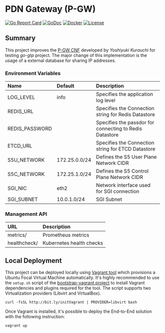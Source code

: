 # PDN Gateway (P-GW)
[![Go Report Card](https://goreportcard.com/badge/github.com/gw-tester/pgw)](https://goreportcard.com/report/github.com/gw-tester/pgw)
[![GoDoc](https://godoc.org/github.com/gw-tester/pgw?status.svg)](https://godoc.org/github.com/gw-tester/pgw)
[![Docker](https://images.microbadger.com/badges/image/gwtester/pgw.svg)](http://microbadger.com/images/gwtester/pgw)
[![License](https://img.shields.io/badge/License-Apache%202.0-blue.svg)](https://opensource.org/licenses/Apache-2.0)

## Summary

This project improves the [P-GW CNF][1] developed by *Yoshiyuki Kurauchi*
for testing _go-gtp_ project. The major change of this implementation
is the usage of a external database for sharing IP addresses.

### Environment Variables

| Name           | Default       | Description                                             |
|:---------------|:--------------|:--------------------------------------------------------|
| LOG_LEVEL      | info          | Specifies the application log level                     |
| REDIS_URL      |               | Specifies the Connection string for Redis Datastore     |
| REDIS_PASSWORD |               | Specifies the passdor for connecting to Redis Datastore |
| ETCD_URL       |               | Specifies the Connection string for ETCD Datastore      |
| S5U_NETWORK    | 172.25.0.0/24 | Defines the S5 User Plane Network CIDR                  |
| S5C_NETWORK    | 172.25.1.0/24 | Defines the S5 Control Plane Network CIDR               |
| SGI_NIC        | eth2          | Network interface used for SGI connection               |
| SGI_SUBNET     | 10.0.1.0/24   | SGI Subnet                                              |

### Management API

| URL          | Description              |
|:-------------|:-------------------------|
| metrics/     | Prometheus metrics       |
| healthcheck/ | Kubernetes health checks |

## Local Deployment

This project can be deployed locally using [Vagrant tool][2] which
provisions a Ubuntu Focal Virtual Machine automatically. It's highly
recommended to use the `setup.sh` script of the
[bootstrap-vagrant project][3] to install Vagrant dependencies and
plugins required for the tool. The script supports two Virtualization
providers (Libvirt and VirtualBox).

    curl -fsSL http://bit.ly/initVagrant | PROVIDER=libvirt bash

Once Vagrant is installed, it's possible to deploy the End-to-End
solution  with the following instruction:

    vagrant up

[1]: https://github.com/wmnsk/go-gtp/tree/master/examples/gw-tester/pgw
[2]: https://www.vagrantup.com/
[3]: https://github.com/electrocucaracha/bootstrap-vagrant
